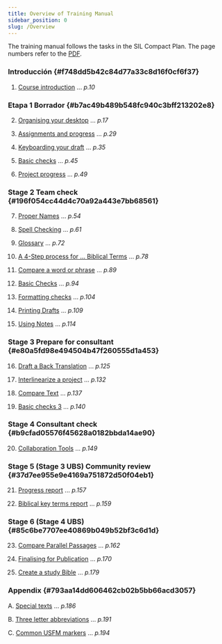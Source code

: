 ```yaml
---
title: Overview of Training Manual
sidebar_position: 0
slug: /Overview
---
```




The training manual follows the tasks in the SIL Compact Plan. The page numbers refer to the [PDF](https://manual.paratext.org/img/Ptx-man-en-9.3.pdf).


### Introducción {#f748dd5b42c84d77a33c8d16f0cf6f37}


1. [Course introduction](/1.Intro) ... _p.10_


### Etapa 1 Borrador {#b7ac49b489b548fc940c3bff213202e8}


2. [Organising your desktop](/2.OD) ... _p.17_



3. [Assignments and progress](/3.PP1) ... _p.29_



4. [Keyboarding your draft](/4.KD) ... _p.35_



5. [Basic checks](/5.BC1) ... _p.45_



6. [Project progress](/6.PP2) ... _p.49_


### Stage 2 Team check {#196f054cc44d4c70a92a443e7bb68561}


7. [Proper Names](/7.PN) ... _p.54_



8. [Spell Checking](/8.SP) ... _p.61_



9. [Glossary](/9.GL) ... _p.72_



10. [A 4-Step process for ... Biblical Terms](/10.BT) ... _p.78_



11. [Compare a word or phrase](/11.MP) ... _p.89_



12. [Basic Checks](/12.BC2) ... _p.94_



13. [Formatting checks](/13.FC) ... _p.104_



14. [Printing Drafts](/14.PD) ... _p.109_



15. [Using Notes](/15.UN) ... _p.114_


### Stage 3 Prepare for consultant {#e80a5fd98e494504b47f260555d1a453}


16. [Draft a Back Translation](/16.BT1) ... _p.125_



17. [Interlinearize a project](/17.BT2) ... _p.132_



18. [Compare Text](/18.CT) ... _p.137_



19. [Basic checks 3](/19.BC3) ... _p.140_


### Stage 4 Consultant check {#b9cfad05576f45628a0182bbda14ae90}


20. [Collaboration Tools](/20.CT) ... _p.149_


### Stage 5 (Stage 3 UBS) Community review {#37d7ee955e9e4169a751872d50f04eb1}


21. [Progress report](/21.PPR) ... _p.157_



22. [Biblical key terms report](/22.BTR) ... _p.159_


### Stage 6 (Stage 4 UBS) {#85c6be7707ee40869b049b52bf3c6d1d}


23. [Compare Parallel Passages](/23.PP) ... _p.162_



24. [Finalising for Publication](/24.FFP) ... _p.170_



25. [Create a study Bible](/25.StudyBibles) ... _p.179_


### Appendix {#793aa14dd606462cb02b5bb66acd3057}


A. [Special texts](/A.st) ... _p.186_



B. [Three letter abbreviations](/B.3l) ... _p.191_



C. [Common USFM markers](/C.USFM) ... _p.194_

